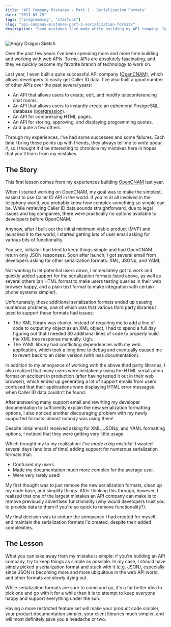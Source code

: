 ```yaml
---
title: "API Company Mistakes - Part 1 - Serialization Formats"
date: "2013-03-25"
tags: ["programming", "startups"]
slug: "api-company-mistakes-part-1-serialization-formats"
description: "Some mistakes I've made while building my API company, OpenCNAM."
---
```



![Angry Dragon Sketch][]


Over the past few years I've been spending more and more time building and
working with web APIs.  To me, APIs are absolutely fascinating, and they've
quickly become my favorite branch of technology to work on.

Last year, I even built a quite successful API company ([OpenCNAM][]), which
allows developers to easily get Caller ID data.  I've also built a good number
of other APIs over the past several years:

- An API that allows users to create, edit, and modify teleconferencing
  chat rooms.
- An API that allows users to instantly create an ephemeral PostgreSQL database
  ([postgression][]).
- An API for compressing HTML pages.
- An API for storing, approving, and displaying programming quotes.
- And quite a few others.

Through my experiences, I've had some successes and some failures.  Each time I
bring these points up with friends, they always tell me to *write about it*, so
I thought it'd be interesting to chronicle my mistakes here in hopes that
you'll learn from my mistakes.


## The Story

This first lesson comes from my experiences building [OpenCNAM][] last year.

When I started working on OpenCNAM, my goal was to make the simplest, easiest to
use Caller ID API in the world.  If you're at all involved in the telephony
world, you probably know how complex something so simple can be.  While
retrieving Caller ID data sounds straightforward, due to legal issues and big
companies, there were practically no options available to developers before
OpenCNAM.

Anyhow, after I built out the initial minimum viable product (MVP) and launched
it to the world, I started getting lots of user email asking for various bits of
functionality.

You see, initially I had tried to keep things simple and had OpenCNAM return
only JSON responses.  Soon after launch, I got several email from developers
asking for other serialization formats: XML, JSONp, and YAML.

Not wanting to let potential users down, I immediately got to work and quickly
added support for the serialization formats listed above, as well as several
others (an HTML format to make users testing queries in their web browser
happy, and a plain text format to make integration with certain phone systems
simpler).

Unfortunately, these additional serialization formats ended up causing numerous
problems, one of which was that various third party libraries I used to support
these formats had issues:

-   The XML library was clunky.  Instead of requiring me to add a line of code
    to output my object as an XML object, I had to spend a full day figuring
    out that I needed 30 additional lines of code to properly build the XML
    tree response manually.  Ugh.
-   The YAML library had conflicting dependencies with my web application, which
    took a long time to debug and eventually caused me to revert back to an
    older version (with less documentation).

In addition to my annoyance of working with the above third party libraries, I
also realized that many users were mistakenly using the HTML serialization
format on accident in production (after having tested it out in their web
browser), which ended up generating a lot of support emails from users confused
that their applications were displaying HTML error messages when Caller ID data
couldn't be found.

After answering many support email and rewriting my developer documentation to
sufficiently explain the new serialization formatting options, I also noticed
another discouraging problem with my newly supported formats: almost nobody was
using them!

Despite initial email I received asking for XML, JSONp, and YAML formatting
options, I noticed that they were getting very little usage.

Which brought my to my realization: *I've made a big mistake*!  I wasted several
days (and lots of time) adding support for numerous serialization formats that:

- Confused my users.
- Made my documentation much more complex for the average user.
- Were very rarely used!

My first thought was to just remove the new serialization formats, clean up my
code base, and simplify things.  After thinking this through, however, I
realized that one of the largest mistakes an API company can make is to remove
previously advertised functionality (why would developers trust you to provide
data to them if you're so quick to remove functionality?).

My final decision was to endure the annoyance I had created for myself, and
maintain the serialization formats I'd created, despite their added
complexities.


## The Lesson

What you can take away from my mistake is simple: if you're building an API
company, try to keep things as simple as possible.  In my case, I should have
simply picked a serialization format and stuck with it (e.g. JSON), especially
since JSON is becoming more and more ubiquitous in the web API world, and other
formats are slowly dying out.

While serialization formats are sure to come and go, it's a far better idea to
pick one and go with it for a while than it is to attempt to keep everyone
happy and support everything under the sun.

Having a more restricted feature set will make your product code simpler, your
product documentation simpler, your client libraries much simpler, and will most
definitely save you a headache or two.


  [Angry Dragon Sketch]: {filename}/images/2013/angry-dragon-sketch.png "Angry Dragon Sketch"
  [OpenCNAM]: https://www.opencnam.com/ "OpenCNAM - A Simple Caller ID API"
  [postgression]: http://www.postgression.com/ "A PostgreSQL Database for Every Test Case"
